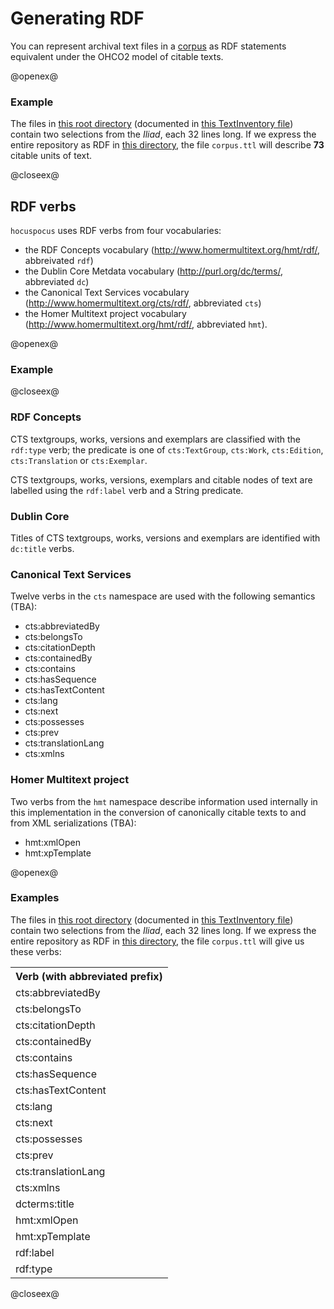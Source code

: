 # Generating RDF #

You can represent archival text files in a [corpus](../corpus/Corpus.html) as RDF statements equivalent under the OHCO2 model of citable texts. 



@openex@
### Example ###



The files in <a href="../../../resources/test/data/archive1/xml/" concordion:set="#archive = setHref(#HREF)">this root directory</a> (documented in 
 <a href="../../../resources/test/data/archive1/testinventory.xml" concordion:set="#ti = setHref(#HREF)">this TextInventory file</a>) contain two selections from the *Iliad*, each 32 lines long.   If we express the entire repository as RDF in  <a href="../../../tabulated" concordion:set="#tabdir = setHref(#HREF)">this directory</a>, the file `corpus.ttl` will describe <strong concordion:assertEquals="shouldCountTtlContentLines(#ti,#archive,#tabdir)">73</strong> citable units of text.


@closeex@


## RDF verbs ##


`hocuspocus` uses RDF verbs from four vocabularies:   

- the RDF Concepts vocabulary (http://www.homermultitext.org/hmt/rdf/, abbreivated `rdf`)
-  the Dublin Core Metdata vocabulary  (http://purl.org/dc/terms/, abbreviated `dc`)
-  the Canonical Text Services vocabulary (http://www.homermultitext.org/cts/rdf/, abbreviated `cts`) 
-  the Homer Multitext project vocabulary (http://www.homermultitext.org/hmt/rdf/, abbreviated `hmt`).

@openex@

### Example ###


@closeex@

### RDF Concepts ###

CTS textgroups, works, versions and exemplars are classified with the `rdf:type` verb;  the predicate is one of `cts:TextGroup`, `cts:Work`, `cts:Edition`, `cts:Translation` or `cts:Exemplar`.

CTS textgroups, works, versions, exemplars and citable nodes of text are labelled using  the `rdf:label` verb and a String predicate.

### Dublin Core ###

Titles of CTS textgroups, works, versions and exemplars are identified with `dc:title` verbs.

### Canonical Text Services ###

Twelve verbs in the `cts` namespace are used with the following semantics (TBA):

- cts:abbreviatedBy
- cts:belongsTo
- cts:citationDepth
- cts:containedBy
- cts:contains
- cts:hasSequence
- cts:hasTextContent
- cts:lang
- cts:next
- cts:possesses
- cts:prev
- cts:translationLang
- cts:xmlns


### Homer Multitext project ###



Two verbs from the `hmt` namespace describe information used internally in this implementation in the conversion of canonically citable texts to and from XML serializations (TBA):

- hmt:xmlOpen
- hmt:xpTemplate


@openex@
### Examples ###


The files in <a href="../../../resources/test/data/archive1/xml/" concordion:set="#archive2 = setHref(#HREF)">this root directory</a> (documented in 
 <a href="../../../resources/test/data/archive1/testinventory.xml" concordion:set="#ti2 = setHref(#HREF)">this TextInventory file</a>) contain two selections from the *Iliad*, each 32 lines long.   If we express the entire repository as RDF in  <a href="../../../verbtabs" concordion:set="#tabdir2 = setHref(#HREF)">this directory</a>, the file `corpus.ttl`  will give us these verbs:

 <table concordion:verifyRows="#rdfverb : shouldGetVerbs(#ti2,#archive2,#tabdir2)">
<tr><th concordion:assertEquals="#rdfverb">Verb (with abbreviated prefix)</th></tr>
<tr><td>cts:abbreviatedBy</td></tr>
<tr><td>cts:belongsTo</td></tr>
<tr><td>cts:citationDepth</td></tr>
<tr><td>cts:containedBy</td></tr>
<tr><td>cts:contains</td></tr>
<tr><td>cts:hasSequence</td></tr>
<tr><td>cts:hasTextContent</td></tr>
<tr><td>cts:lang</td></tr>
<tr><td>cts:next</td></tr>
<tr><td>cts:possesses</td></tr>
<tr><td>cts:prev</td></tr>
<tr><td>cts:translationLang</td></tr>
<tr><td>cts:xmlns</td></tr>
<tr><td>dcterms:title</td></tr>
<tr><td>hmt:xmlOpen</td></tr>
<tr><td>hmt:xpTemplate</td></tr>                                                                                                                                                                     
<tr><td>rdf:label</td></tr>
<tr><td>rdf:type</td></tr>
</table>

@closeex@
